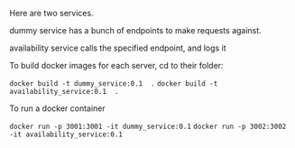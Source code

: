 Here are two services.

dummy service has a bunch of endpoints to make requests against.

availability service calls the specified endpoint, and logs it


To build docker images for each server, cd to their folder:

`docker build -t dummy_service:0.1  .`
`docker build -t availability_service:0.1  .`

To run a docker container

`docker run -p 3001:3001 -it dummy_service:0.1`
`docker run -p 3002:3002 -it availability_service:0.1`
